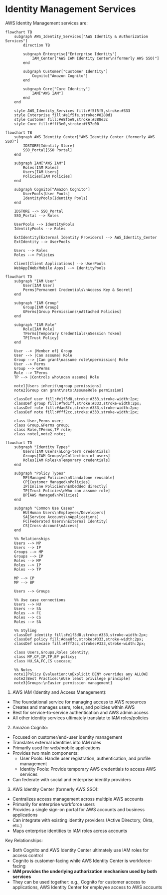 # Identity Management Services

AWS Identity Management services are:



```mermaid
flowchart TB
    subgraph AWS_Identity_Services["AWS Identity & Authorization Services"]
        direction TB
        
        subgraph Enterprise["Enterprise Identity"]
            IAM_Center["AWS IAM Identity Center\n(formerly AWS SSO)"]
        end
        
        subgraph Customer["Customer Identity"]
            Cognito["Amazon Cognito"]
        end
        
        subgraph Core["Core Identity"]
            IAM["AWS IAM"]
        end
    end

    style AWS_Identity_Services fill:#f5f5f5,stroke:#333
    style Enterprise fill:#e1f5fe,stroke:#0288d1
    style Customer fill:#e8f5e9,stroke:#388e3c
    style Core fill:#fff3e0,stroke:#f57c00
```

```mermaid
flowchart TB
    subgraph AWS_Identity_Center["AWS Identity Center (formerly AWS SSO)"]
        IDSTORE[Identity Store]
        SSO_Portal[SSO Portal]
    end
    
    subgraph IAM["AWS IAM"]
        Roles[IAM Roles]
        Users[IAM Users]
        Policies[IAM Policies]
    end
    
    subgraph Cognito["Amazon Cognito"]
        UserPools[User Pools]
        IdentityPools[Identity Pools]
    end

    IDSTORE --> SSO_Portal
    SSO_Portal --> Roles
    
    UserPools --> IdentityPools
    IdentityPools --> Roles
    
    ExtIdentity[External Identity Providers] --> AWS_Identity_Center
    ExtIdentity --> UserPools
    
    Users --> Roles
    Roles --> Policies
    
    Client[Client Applications] --> UserPools
    WebApp[Web/Mobile Apps] --> IdentityPools
```



```mermaid
flowchart TD
    subgraph "IAM User"
        User[IAM User]
        Perms[Permanent Credentials\nAccess Key & Secret]
    end

    subgraph "IAM Group"
        Group[IAM Group]
        GPerms[Group Permissions\nAttached Policies]
    end

    subgraph "IAM Role"
        Role[IAM Role]
        TPerms[Temporary Credentials\nSession Token]
        TP[Trust Policy]
    end

    User --> |Member of| Group
    User --> |Can assume| Role
    Group --> |Can grant\nassume role\npermission| Role
    User --> Perms
    Group --> GPerms
    Role --> TPerms
    TP --> |Controls who\ncan assume| Role

    note1[Users inherit\ngroup permissions]
    note2[Group can grant\nsts:AssumeRole permission]

    classDef user fill:#e1f3d8,stroke:#333,stroke-width:2px;
    classDef group fill:#f9d1ff,stroke:#333,stroke-width:2px;
    classDef role fill:#dae8fc,stroke:#333,stroke-width:2px;
    classDef note fill:#fff2cc,stroke:#333,stroke-width:2px;

    class User,Perms user;
    class Group,GPerms group;
    class Role,TPerms,TP role;
    class note1,note2 note;
```





```mermaid
flowchart TD
    subgraph "Identity Types"
        Users[IAM Users\nLong-term credentials]
        Groups[IAM Groups\nCollection of users]
        Roles[IAM Roles\nTemporary credentials]
    end

    subgraph "Policy Types"
        MP[Managed Policies\nStandalone reusable]
        CP[Customer Managed\nPolicies]
        IP[Inline Policies\nEmbedded directly]
        TP[Trust Policies\nWho can assume role]
        BP[AWS Managed\nPolicies]
    end

    subgraph "Common Use Cases"
        HU[Human Users\nEmployees/Developers]
        SA[Service Accounts\nApplications]
        FC[Federated Users\nExternal Identity]
        CS[Cross-Account\nAccess]
    end

    %% Relationships
    Users --> MP
    Users --> IP
    Groups --> MP
    Groups --> IP
    Roles --> MP
    Roles --> IP
    Roles --> TP

    MP --> CP
    MP --> BP

    Users --> Groups
    
    %% Use case connections
    Users --> HU
    Users --> SA
    Roles --> FC
    Roles --> CS
    Roles --> SA

    %% Styling
    classDef identity fill:#e1f3d8,stroke:#333,stroke-width:2px;
    classDef policy fill:#dae8fc,stroke:#333,stroke-width:2px;
    classDef usecase fill:#fff2cc,stroke:#333,stroke-width:2px;

    class Users,Groups,Roles identity;
    class MP,CP,IP,TP,BP policy;
    class HU,SA,FC,CS usecase;

    %% Notes
    note1[Policy Evaluation:\nExplicit DENY overrides any ALLOW]
    note2[Best Practice:\nUse least privilege principle]
    note3[Groups:\nEasier permission management]
```

1. AWS IAM (Identity and Access Management):

* The foundational service for managing access to AWS resources
* Creates and manages users, roles, and policies within AWS
* Best for service-to-service authentication and AWS admin access
* All other identity services ultimately translate to IAM roles/policies

2. Amazon Cognito:

* Focused on customer/end-user identity management
* Translates external identities into IAM roles
* Primarily used for web/mobile applications
* Provides two main components:
  * User Pools: Handle user registration, authentication, and profile management
  * Identity Pools: Provide temporary AWS credentials to access AWS services
* Can federate with social and enterprise identity providers

3. AWS Identity Center (formerly AWS SSO):

* Centralizes access management across multiple AWS accounts
* Primarily for enterprise workforce users
* Provides a single sign-on portal for AWS accounts and business applications
* Can integrate with existing identity providers (Active Directory, Okta, etc.)
* Maps enterprise identities to IAM roles across accounts

Key Relationships:

* Both Cognito and AWS Identity Center ultimately use IAM roles for access control
* Cognito is customer-facing while AWS Identity Center is workforce-facing
* **IAM provides the underlying authorization mechanism used by both services**
* They can be used together: e.g., Cognito for customer access to applications, AWS Identity Center for employee access to AWS accounts

